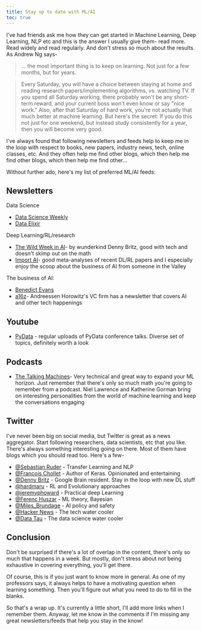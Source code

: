 ```yaml
---
title: Stay up to date with ML/AI
toc: true
---
```


I've had friends ask me how they can get started in Machine Learning, Deep
Learning, NLP etc and this is the answer I usually give them- read more. Read
widely and read regularly. And don't stress so much about the results. As
Andrew Ng says-

>... the most important thing is to keep on learning. Not just for a few
>months, but for years.

>Every Saturday, you will have a choice between staying at home and reading
>research papers/implementing algorithms, vs. watching TV. If you spend all
>Saturday working, there probably won't be any short-term reward, and your
>current boss won't even know or say "nice work." Also, after that Saturday of
>hard work, you're not actually that much better at machine learning. But
>here's the secret: If you do this not just for one weekend, but instead study
>consistently for a year, then you will become very good.
  
I've always found that following newsletters and feeds help to keep me in the
loop with respect to books, new papers, industry news, tech, online classes,
etc. And they often help me find other blogs, which then help me find other
blogs, which then help me find other...

Without further ado, here's my list of preferred ML/AI feeds:

## Newsletters

Data Science
- [Data Science Weekly](https://www.datascienceweekly.org/)
- [Data Elixir](https://dataelixir.com/)

Deep Learning/RL/research

- [The Wild Week in AI](https://www.getrevue.co/profile/wildml)- by wunderkind Denny Britz, good with tech and doesn't skimp out on the math
- [Import AI](https://jack-clark.net/import-ai/)- good meta-analyses of recent DL/RL papers and I especially enjoy the scoop about the business of AI from someone in the Valley

The business of AI:

- [Benedict Evans](https://www.ben-evans.com/newsletter/) 
- [a16z](https://a16z.com/)- Andreessen Horowitz's VC firm has a newsletter that
  covers AI and other tech happenings

## Youtube

- [PyData](https://www.youtube.com/user/PyDataTV) - regular uploads of PyData conference talks. Diverse set of topics, definitely worth a look

## Podcasts

- [The Talking Machines](http://www.thetalkingmachines.com/)- Very technical
  and great way to expand your ML horizon. Just remember that there's only so
  much math you're going to remember from a podcast. Niel Lawrence and
  Katherine Gorman bring on  interesting personalities from the world of
  machine learning and keep the conversations engaging

## Twitter

I've never been big on social media, but Twitter is great as a news aggregator. Start following researchers, data scientists, etc that you like. There's always something interesting going on there. Most of them have blogs which you should read too. Here's a few-

- [@Sebastian Ruder](https://twitter.com/seb_ruder) - Transfer Learning and NLP
- [@Francois Chollet](https://twitter.com/fchollet) - Author of Keras. Opinionated and entertaining 
- [@Denny Britz](https://twitter.com/dennybritz) - Google Brain resident. Stay in the loop with new DL stuff
- [@hardmaru](https://twitter.com/hardmaru) - RL and Evolutionary approaches
- [@jeremyphoward](@jeremyphoward) - Practical deep Learning
- [@Ferenc Huszar](https://twitter.com/fhuszar) - ML theory, Bayesian
- [@Miles_Brundage](https://twitter.com/Miles_Brundage) - AI policy and safety
- [@Hacker News](https://twitter.com/newsycombinator) - The tech water cooler
- [@Data Tau](https://twitter.com/__DataTau__) - The data science water cooler

## Conclusion

Don't be surprised if there's a lot of overlap in the content, there's only so
much that happens in a week. But mostly, don't stress about not being
exhaustive in covering everything, you'll get there.

Of course, this is if you just want to know more in general. As one of my
professors says, it always helps to have a motivating question when learning
something. Then you'll figure out what you need to do to fill in the blanks. 

So that's a wrap up. It's currently a little short, I'll add more links when I
remember them. Anyway, let me know in the comments if I'm missing any great
newsletters/feeds that help you stay in the know!
